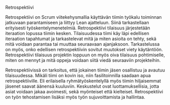 Retrospektiivi

Retrospektiivi on Scrum viitekehysmallia käyttävän tiimin työkalu toiminnan jatkuvaan parantamiseen ja liittyy Lean ajatteluun. Siinä tarkastellaan erityisesti työskentelymenetelmiä. Retrospektiivi tilaisuus järjestetään iteraation lopussa tiimin kesken. Tilaisuudessa tiimi käy läpi edellisen iteraation tapahtumat ja tarkastelevat mitä ja miten asioita on tehty, sekä mitä voidaan parantaa tai muuttaa seuraavaan ajanjaksoon. Tarkastelussa on myös, onko edellisen retrospektiivin sovitut muutokset viety käytäntöön. Retrospektiivi tilaisuus projektin loppuun on myös oiva tilaisuus pohtimiselle, miten on mennyt ja mitä oppeja voidaan siitä viedä seuraaviin projekteihin.

Retrospektiivissä on tarkoitus, että jokainen tiimin jäsen osallistuu ja avautuu tilaisuudessa. Mikäli tiimi on kovin iso, niin fasilitoinnilla saadaan apua retrospektiiville. Eli erilaisella ryhmätyöskentelyllä myös tiimin hiljaisemmat jäsenet saavat äänensä kuuluviin. Keskustelut ovat luottamuksellisia, jotta asiat voidaan jakaa avoimesti, sekä myönteiset että kielteiset. Retrospektiivi on työn tehostamisen lisäksi myös työn sujuvoittamista ja hallintaa.
